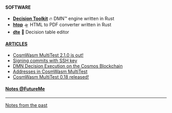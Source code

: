 #### SOFTWARE

- [**Decision Toolkit**](https://github.com/DecisionToolkit) 🔥 DMN™ engine written in Rust
- [**htop**](https://github.com/EngosSoftware/htop) 🛸 HTML to PDF converter written in Rust
- [**dte**](https://github.com/DecisionToolkit/dte) 🚀 Decision table editor

#### [ARTICLES](https://depta.medium.com)

- [CosmWasm MultiTest 2.1.0 is out!](https://medium.com/cosmwasm/cosmwasm-multitest-2-1-0-is-out-6f079cf9b9b7)
- [Signing commits with SSH key](https://depta.medium.com/signing-commits-with-ssh-key-7a4be8a9b581)
- [DMN Decision Execution on the Cosmos Blockchain](https://depta.medium.com/dmn-decision-execution-on-the-cosmos-blockchain-0d8c76c29e67)
- [Addresses in CosmWasm MultiTest](https://medium.com/cosmwasm/addresses-in-cosmwasm-multitest-68207ae845e6)
- [CosmWasm MultiTest 0.18 released!](https://medium.com/cosmwasm/cosmwasm-multitest-0-18-released-cc826aa0948a)

#### [**Notes @FutureMe**](https://dariuszdepta.github.io/notes/)

---

[Notes from the past](https://dariuszdepta.github.io)

